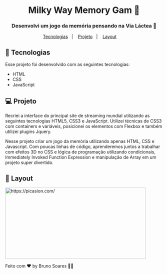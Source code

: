 <h1 align="center">
  Milky Way Memory Gam 🧠
</h1>
<h3 align="center">
  Desenvolvi um jogo da  memória pensando na Via Láctea 💫
  </h3>

<p align="center">
  <a href="#-tecnologias">Tecnologias</a>&nbsp;&nbsp;&nbsp;|&nbsp;&nbsp;&nbsp;
  <a href="#-projeto">Projeto</a>&nbsp;&nbsp;&nbsp;|&nbsp;&nbsp;&nbsp;
  <a href="#-layout">Layout</a>&nbsp;&nbsp;&nbsp; &nbsp;&nbsp;&nbsp;
  
</p>







## 🚀 Tecnologias

Esse projeto foi desenvolvido com as seguintes tecnologias:

- HTML
- CSS
- JavaScript


## 💻 Projeto
Recriei a interface do principal site de streaming mundial utilizando as seguintes tecnologias  HTML5, CSS3 e JavaScript. 
Utilizei técnicas de CSS3 com containers e variáveis,  posicionei os elementos com Flexbox e  também utilizei plugins Jquery.

Nesse projeto  criar um jogo da memória utilizando apenas HTML, CSS e Javascript. Com poucas linhas de código, aprenderemos juntos a trabalhar com efeitos 3D no CSS e lógica de programação utilizando condicionais, Immediately Invoked Function Expression e manipulação de Array em um projeto super divertido.
## 🔖 Layout
<a href="https://picasion.com/"><img src="https://i.picasion.com/pic91/f47e473c7e20cff51c8e0eba3afd72be.gif" width="450" height="228" border="0" alt="https://picasion.com/" /></a><br />

Feito com ♥ by Bruno Soares 👋🏽
